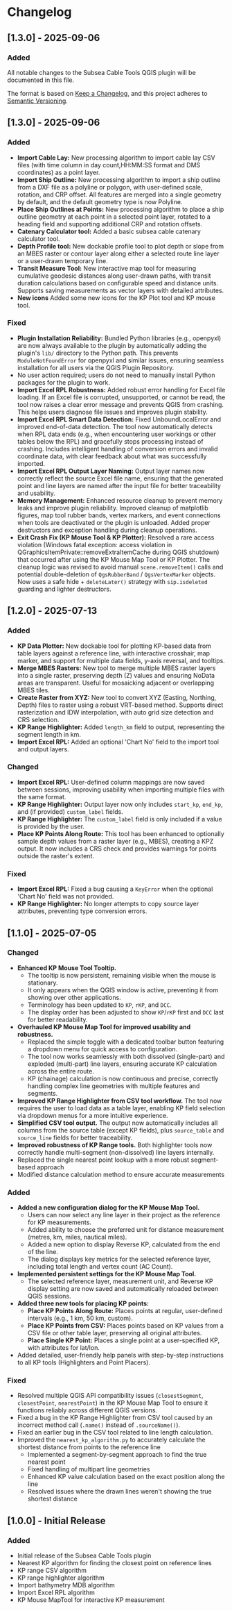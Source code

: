 # Changelog
## [1.3.0] - 2025-09-06
### Added


All notable changes to the Subsea Cable Tools QGIS plugin will be documented in this file.

The format is based on [Keep a Changelog](https://keepachangelog.com/en/1.0.0/),
and this project adheres to [Semantic Versioning](https://semver.org/spec/v2.0.0.html).

## [1.3.0] - 2025-09-06

### Added
- **Import Cable Lay:** New processing algorithm to import cable lay CSV files (with time column in day count,HH:MM:SS format and DMS coordinates) as a point layer.
- **Import Ship Outline:** New processing algorithm to import a ship outline from a DXF file as a polyline or polygon, with user-defined scale, rotation, and CRP offset. All features are merged into a single geometry by default, and the default geometry type is now Polyline.
- **Place Ship Outlines at Points:** New processing algorithm to place a ship outline geometry at each point in a selected point layer, rotated to a heading field and supporting additional CRP and rotation offsets.
- **Catenary Calculator tool:** Added a basic subsea cable catenary calculator tool.
- **Depth Profile tool:** New dockable profile tool to plot depth or slope from an MBES raster or contour layer along either a selected route line layer or a user‑drawn temporary line.
- **Transit Measure Tool:** New interactive map tool for measuring cumulative geodesic distances along user-drawn paths, with transit duration calculations based on configurable speed and distance units. Supports saving measurements as vector layers with detailed attributes.
- **New icons** Added some new icons for the KP Plot tool and KP mouse tool.

### Fixed
- **Plugin Installation Reliability:** Bundled Python libraries (e.g., openpyxl) are now always available to the plugin by automatically adding the plugin's `lib/` directory to the Python path. This prevents `ModuleNotFoundError` for openpyxl and similar issues, ensuring seamless installation for all users via the QGIS Plugin Repository.
- No user action required; users do not need to manually install Python packages for the plugin to work.
- **Import Excel RPL Robustness:** Added robust error handling for Excel file loading. If an Excel file is corrupted, unsupported, or cannot be read, the tool now raises a clear error message and prevents QGIS from crashing. This helps users diagnose file issues and improves plugin stability.
- **Import Excel RPL Smart Data Detection:** Fixed UnboundLocalError and improved end-of-data detection. The tool now automatically detects when RPL data ends (e.g., when encountering user workings or other tables below the RPL) and gracefully stops processing instead of crashing. Includes intelligent handling of conversion errors and invalid coordinate data, with clear feedback about what was successfully imported.
- **Import Excel RPL Output Layer Naming:** Output layer names now correctly reflect the source Excel file name, ensuring that the generated point and line layers are named after the input file for better traceability and usability.
- **Memory Management:** Enhanced resource cleanup to prevent memory leaks and improve plugin reliability. Improved cleanup of matplotlib figures, map tool rubber bands, vertex markers, and event connections when tools are deactivated or the plugin is unloaded. Added proper destructors and exception handling during cleanup operations.
- **Exit Crash Fix (KP Mouse Tool & KP Plotter):** Resolved a rare access violation (Windows fatal exception: access violation in QGraphicsItemPrivate::removeExtraItemCache during QGIS shutdown) that occurred after using the KP Mouse Map Tool or KP Plotter. The cleanup logic was revised to avoid manual `scene.removeItem()` calls and potential double-deletion of `QgsRubberBand` / `QgsVertexMarker` objects. Now uses a safe hide + `deleteLater()` strategy with `sip.isdeleted` guarding and lighter destructors.

## [1.2.0] - 2025-07-13

### Added
- **KP Data Plotter:** New dockable tool for plotting KP-based data from table layers against a reference line, with interactive crosshair, map marker, and support for multiple data fields, y-axis reversal, and tooltips.
- **Merge MBES Rasters:** New tool to merge multiple MBES raster layers into a single raster, preserving depth (Z) values and ensuring NoData areas are transparent. Useful for mosaicking adjacent or overlapping MBES tiles.
- **Create Raster from XYZ:** New tool to convert XYZ (Easting, Northing, Depth) files to raster using a robust VRT-based method. Supports direct rasterization and IDW interpolation, with auto grid size detection and CRS selection.
- **KP Range Highlighter:** Added `length_km` field to output, representing the segment length in km.
- **Import Excel RPL:** Added an optional 'Chart No' field to the import tool and output layers.
### Changed
- **Import Excel RPL:** User-defined column mappings are now saved between sessions, improving usability when importing multiple files with the same format.
- **KP Range Highlighter:** Output layer now only includes `start_kp`, `end_kp`, and (if provided) `custom_label` fields.
- **KP Range Highlighter:** The `custom_label` field is only included if a value is provided by the user.
- **Place KP Points Along Route:** This tool has been enhanced to optionally sample depth values from a raster layer (e.g., MBES), creating a KPZ output. It now includes a CRS check and provides warnings for points outside the raster's extent.
### Fixed
- **Import Excel RPL:** Fixed a bug causing a `KeyError` when the optional 'Chart No' field was not provided.
- **KP Range Highlighter:** No longer attempts to copy source layer attributes, preventing type conversion errors.

## [1.1.0] - 2025-07-05

### Changed
- **Enhanced KP Mouse Tool Tooltip.**
  - The tooltip is now persistent, remaining visible when the mouse is stationary.
  - It only appears when the QGIS window is active, preventing it from showing over other applications.
  - Terminology has been updated to `KP`, `rKP`, and `DCC`.
  - The display order has been adjusted to show `KP`/`rKP` first and `DCC` last for better readability.
- **Overhauled KP Mouse Map Tool for improved usability and robustness.**
  - Replaced the simple toggle with a dedicated toolbar button featuring a dropdown menu for quick access to configuration.
  - The tool now works seamlessly with both dissolved (single-part) and exploded (multi-part) line layers, ensuring accurate KP calculation across the entire route.
  - KP (chainage) calculation is now continuous and precise, correctly handling complex line geometries with multiple features and segments.
- **Improved KP Range Highlighter from CSV tool workflow.** The tool now requires the user to load data as a table layer, enabling KP field selection via dropdown menus for a more intuitive experience.
- **Simplified CSV tool output.** The output now automatically includes all columns from the source table (except KP fields), plus `source_table` and `source_line` fields for better traceability.
- **Improved robustness of KP Range tools.** Both highlighter tools now correctly handle multi-segment (non-dissolved) line layers internally.
- Replaced the single nearest point lookup with a more robust segment-based approach
- Modified distance calculation method to ensure accurate measurements

### Added
- **Added a new configuration dialog for the KP Mouse Map Tool.**
  - Users can now select any line layer in their project as the reference for KP measurements.
  - Added ability to choose the preferred unit for distance measurement (metres, km, miles, nautical miles).
  - Added a new option to display Reverse KP, calculated from the end of the line.
  - The dialog displays key metrics for the selected reference layer, including total length and vertex count (AC Count).
- **Implemented persistent settings for the KP Mouse Map Tool.**
  - The selected reference layer, measurement unit, and Reverse KP display setting are now saved and automatically reloaded between QGIS sessions.
- **Added three new tools for placing KP points:**
  - **Place KP Points Along Route:** Places points at regular, user-defined intervals (e.g., 1 km, 50 km, custom).
  - **Place KP Points from CSV:** Places points based on KP values from a CSV file or other table layer, preserving all original attributes.
  - **Place Single KP Point:** Places a single point at a user-specified KP, with attributes for lat/lon.
- Added detailed, user-friendly help panels with step-by-step instructions to all KP tools (Highlighters and Point Placers).

### Fixed
- Resolved multiple QGIS API compatibility issues (`closestSegment`, `closestPoint`, `nearestPoint`) in the KP Mouse Map Tool to ensure it functions reliably across different QGIS versions.
- Fixed a bug in the KP Range Highlighter from CSV tool caused by an incorrect method call (`.name()` instead of `.sourceName()`).
- Fixed an earlier bug in the CSV tool related to line length calculation.
- Improved the `nearest_kp_algorithm.py` to accurately calculate the shortest distance from points to the reference line
  - Implemented a segment-by-segment approach to find the true nearest point
  - Fixed handling of multipart line geometries
  - Enhanced KP value calculation based on the exact position along the line
  - Resolved issues where the drawn lines weren't showing the true shortest distance

## [1.0.0] - Initial Release

### Added
- Initial release of the Subsea Cable Tools plugin
- Nearest KP algorithm for finding the closest point on reference lines
- KP range CSV algorithm
- KP range highlighter algorithm
- Import bathymetry MDB algorithm
- Import Excel RPL algorithm
- KP Mouse MapTool for interactive KP measurement